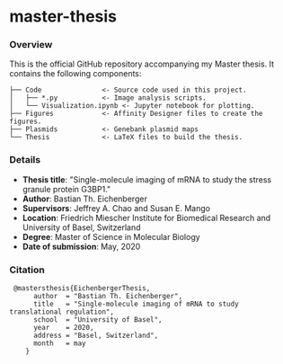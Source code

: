 # master-thesis

### Overview

This is the official GitHub repository accompanying my Master thesis. It contains the following components:

```
├── Code               <- Source code used in this project.
│   ├── *.py           <- Image analysis scripts.
│   └── Visualization.ipynb <- Jupyter notebook for plotting.
├── Figures            <- Affinity Designer files to create the figures.
├── Plasmids           <- Genebank plasmid maps
└── Thesis             <- LaTeX files to build the thesis.
```



### Details

* **Thesis title**: "Single-molecule imaging of mRNA to study the stress granule protein G3BP1."
* **Author**: Bastian Th. Eichenberger
* **Supervisors**: Jeffrey A. Chao and Susan E. Mango
* **Location**: Friedrich Miescher Institute for Biomedical Research and University of Basel, Switzerland
* **Degree**: Master of Science in Molecular Biology
* **Date of submission**: May, 2020



### Citation

```
 @mastersthesis{EichenbergerThesis,
      author  = "Bastian Th. Eichenberger",
      title   = "Single-molecule imaging of mRNA to study translational regulation",
      school  = "University of Basel",
      year    = 2020,
      address = "Basel, Switzerland",
      month   = may
    }
```
